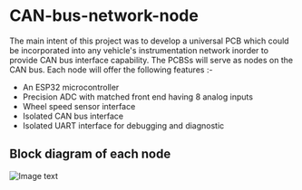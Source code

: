 # CAN-bus-network-node

The main intent of this project was to develop a universal PCB which could be incorporated into any vehicle's instrumentation network inorder to provide CAN bus interface capability. The PCBSs will serve as nodes on the CAN bus. Each node will offer the following features :-
* An ESP32 microcontroller
* Precision ADC with matched front end having 8 analog inputs
* Wheel speed sensor interface
* Isolated CAN bus interface
* Isolated UART interface for debugging and diagnostic

## Block diagram of each node
![Image text](https://github.com/Xx-BHU1-xX/CAN-bus-network-node/canNodeBlockDiagram)
